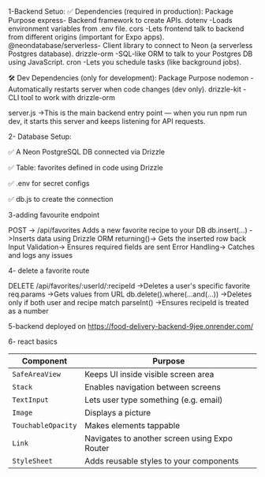 1-Backend Setuo:
✅ Dependencies (required in production):
Package	Purpose
express-	Backend framework to create APIs.
dotenv	-Loads environment variables from .env file.
cors	-Lets frontend talk to backend from different origins (important for Expo apps).
@neondatabase/serverless-	Client library to connect to Neon (a serverless Postgres database).
drizzle-orm	-SQL-like ORM to talk to your Postgres DB using JavaScript.
cron	-Lets you schedule tasks (like background jobs).

🛠️ Dev Dependencies (only for development):
Package	Purpose
nodemon	-Automatically restarts server when code changes (dev only).
drizzle-kit	-CLI tool to work with drizzle-orm


server.js ->This is the main backend entry point — when you run npm run dev, it starts this server and keeps listening for API requests.


2- Database Setup:

✅ A Neon PostgreSQL DB connected via Drizzle

✅ Table: favorites defined in code using Drizzle

✅ .env for secret configs

✅ db.js to create the connection

3-adding favourite endpoint


POST -> /api/favorites	Adds a new favorite recipe to your DB
db.insert(...)	->Inserts data using Drizzle ORM
returning()->	Gets the inserted row back
Input Validation->	Ensures required fields are sent
Error Handling->	Catches and logs any issues

4- delete a favorite route


DELETE /api/favorites/:userId/:recipeId	->Deletes a user's specific favorite
req.params	->Gets values from URL
db.delete().where(...and(...))	->Deletes only if both user and recipe match
parseInt()	->Ensures recipeId is treated as a number

5-backend deployed on https://food-delivery-backend-9jee.onrender.com/


6- react basics

| Component          | Purpose                                       |
| ------------------ | --------------------------------------------- |
| `SafeAreaView`     | Keeps UI inside visible screen area           |
| `Stack`            | Enables navigation between screens            |
| `TextInput`        | Lets user type something (e.g. email)         |
| `Image`            | Displays a picture                            |
| `TouchableOpacity` | Makes elements tappable                       |
| `Link`             | Navigates to another screen using Expo Router |
| `StyleSheet`       | Adds reusable styles to your components       |

